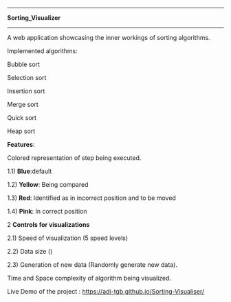 <hr>

**Sorting_Visualizer**

<hr>

A web application showcasing the inner workings of sorting algorithms.

Implemented algorithms:

Bubble sort

Selection sort

Insertion sort

Merge sort

Quick sort

Heap sort



**Features**:

Colored representation of step being executed. 

1.1) **Blue**:default 

1.2) **Yellow**: Being compared 

1.3) **Red**: Identified as in incorrect position and to be moved 

1.4) **Pink**: In correct position

2 **Controls for visualizations** 

2.1) Speed of visualization (5 speed levels) 

2.2) Data size () 

2.3) Generation of new data (Randomly generate new data).


Time and Space complexity of algorithm being visualized.

Live Demo of the project : https://adi-tgb.github.io/Sorting-Visualiser/
